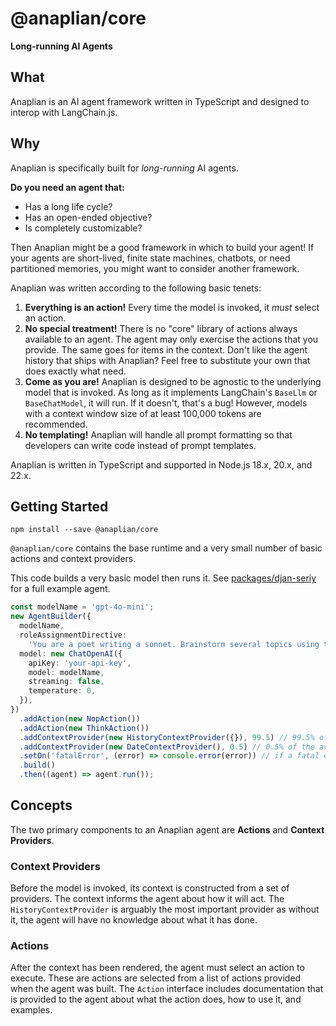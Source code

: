 # @anaplian/core

**Long-running AI Agents**

## What

Anaplian is an AI agent framework written in TypeScript and designed to interop with LangChain.js.

## Why

Anaplian is specifically built for _long-running_ AI agents.

**Do you need an agent that:**

- Has a long life cycle?
- Has an open-ended objective?
- Is completely customizable?

Then Anaplian might be a good framework in which to build your agent! If your agents are short-lived, finite state machines,
chatbots, or need partitioned memories, you might want to consider another framework.

Anaplian was written according to the following basic tenets:

1. **Everything is an action!** Every time the model is invoked, it _must_ select an action.
2. **No special treatment!** There is no "core" library of actions always available to an agent. The agent may only exercise the actions that you provide.
   The same goes for items in the context. Don't like the agent history that ships with Anaplian? Feel free to substitute your own that does exactly what
   need.
3. **Come as you are!** Anaplian is designed to be agnostic to the underlying model that is invoked. As long as it implements LangChain's `BaseLlm` or
   `BaseChatModel`, it will run. If it doesn't, that's a bug! However, models with a context window size of at least 100,000 tokens are recommended.
4. **No templating!** Anaplian will handle all prompt formatting so that developers can write code instead of prompt templates.

Anaplian is written in TypeScript and supported in Node.js 18.x, 20.x, and 22.x.

## Getting Started

```shell
npm install --save @anaplian/core
```

`@anaplian/core` contains the base runtime and a very small number of basic actions and context providers.

This code builds a very basic model then runs it. See [packages/djan-seriy](https://github.com/anaplian-io/anaplian/tree/main/packages/djan-seriy)
for a full example agent.

```typescript
const modelName = 'gpt-4o-mini';
new AgentBuilder({
  modelName,
  roleAssignmentDirective:
    'You are a poet writing a sonnet. Brainstorm several topics using the "think" action and refine your idea. Then use the "think" action to write your sonnet. After have written your sonnet, use the "nop" action.',
  model: new ChatOpenAI({
    apiKey: 'your-api-key',
    model: modelName,
    streaming: false,
    temperature: 0,
  }),
})
  .addAction(new NopAction())
  .addAction(new ThinkAction())
  .addContextProvider(new HistoryContextProvider({}), 99.5) // 99.5% of the available context window will be allocated to history
  .addContextProvider(new DateContextProvider(), 0.5) // 0.5% of the available context window will be allocated to the current date
  .setOn('fatalError', (error) => console.error(error)) // if a fatal error occurs, log it to the console
  .build()
  .then((agent) => agent.run());
```

## Concepts

The two primary components to an Anaplian agent are **Actions** and **Context Providers**.

### Context Providers

Before the model is invoked, its context is constructed from a set of providers. The context informs the agent about how it will act.
The `HistoryContextProvider` is arguably the most important provider as without it, the agent will have no knowledge about what it
has done.

### Actions

After the context has been rendered, the agent must select an action to execute. These are actions are selected from a list of
actions provided when the agent was built. The `Action` interface includes documentation that is provided to the agent about what the action
does, how to use it, and examples.
